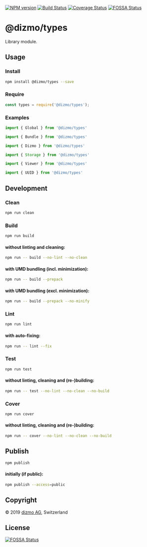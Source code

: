 [![NPM version](https://badge.fury.io/js/%40dizmo%2Ftypes.svg)](https://npmjs.org/package/@dizmo/types)
[![Build Status](https://travis-ci.org/dizmo/types.svg?branch=master)](https://travis-ci.org/dizmo/types)
[![Coverage Status](https://coveralls.io/repos/github/dizmo/types/badge.svg?branch=master)](https://coveralls.io/github/dizmo/types?branch=master)
[![FOSSA Status](https://app.fossa.io/api/projects/git%2Bgithub.com%2Fdizmo%2Ftypes.svg?type=shield)](https://app.fossa.io/projects/git%2Bgithub.com%2Fdizmo%2Ftypes?ref=badge_shield)

# @dizmo/types

Library module.

## Usage

### Install

```sh
npm install @dizmo/types --save
```

### Require

```javascript
const types = require('@dizmo/types');
```

### Examples

```typescript
import { Global } from '@dizmo/types'
```

```typescript
import { Bundle } from '@dizmo/types'
```

```typescript
import { Dizmo } from '@dizmo/types'
```

```typescript
import { Storage } from '@dizmo/types'
```

```typescript
import { Viewer } from '@dizmo/types'
```

```typescript
import { UUID } from '@dizmo/types'
```

## Development

### Clean

```sh
npm run clean
```

### Build

```sh
npm run build
```

#### without linting and cleaning:

```sh
npm run -- build --no-lint --no-clean
```

#### with UMD bundling (incl. minimization):

```sh
npm run -- build --prepack
```

#### with UMD bundling (excl. minimization):

```sh
npm run -- build --prepack --no-minify
```

### Lint

```sh
npm run lint
```

#### with auto-fixing:

```sh
npm run -- lint --fix
```

### Test

```sh
npm run test
```

#### without linting, cleaning and (re-)building:

```sh
npm run -- test --no-lint --no-clean --no-build
```

### Cover

```sh
npm run cover
```

#### without linting, cleaning and (re-)building:

```sh
npm run -- cover --no-lint --no-clean --no-build
```

## Publish

```sh
npm publish
```

#### initially (if public):

```sh
npm publish --access=public
```

## Copyright

 © 2019 [dizmo AG](http://dizmo.com/), Switzerland


## License
[![FOSSA Status](https://app.fossa.io/api/projects/git%2Bgithub.com%2Fdizmo%2Ftypes.svg?type=large)](https://app.fossa.io/projects/git%2Bgithub.com%2Fdizmo%2Ftypes?ref=badge_large)